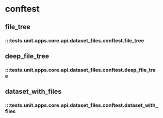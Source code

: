 # conftest

## file_tree

### :::tests.unit.apps.core.api.dataset_files.conftest.file_tree

## deep_file_tree

### :::tests.unit.apps.core.api.dataset_files.conftest.deep_file_tree

## dataset_with_files

### :::tests.unit.apps.core.api.dataset_files.conftest.dataset_with_files

